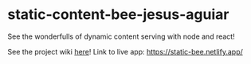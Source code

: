 # static-content-bee-jesus-aguiar
See the wonderfulls of dynamic content serving with node and react!

See the project wiki [here](https://github.com/JesusGerardoAguiar/static-content-bee-jesus-aguiar/wiki)!
Link to live app: https://static-bee.netlify.app/
